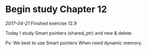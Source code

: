 Begin study Chapter 12
==========================================

*2017-04-21*
Finshed exercise 12.9

Today I study Smart pointers (shared_ptr) and new & delete

Ps: We best to use Smart pointers When need dynamic memory.
